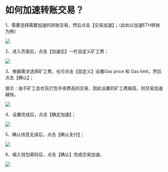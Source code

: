 # 如何加速转账交易？

1、需要选择需要加速的转账交易，然后点击【交易加速】；（此处以加速ETH转账为例）

![](../.gitbook/assets/jia-su-1%20%282%29.png)

2、进入页面后，点击【加速后】一栏自定义矿工费；

![](../.gitbook/assets/jia-su-3%20%282%29.png)

3、根据需求选择矿工费，也可点击【自定义】设置Gas price 和 Gas limit，然后点击【确认】；

提示：由于矿工会优先打包手续费高的交易，因此设置的矿工费越高，则交易加速越快。

![](../.gitbook/assets/jia-su-4-1.png)

4、设置完成后，点击【确定加速】；

![](../.gitbook/assets/jia-su-2%20%282%29.png)

  
5、确认信息无误后，点击【确认支付】；

![](../.gitbook/assets/jia-su-5%20%281%29.png)

6、输入钱包密码后，点击【确认】完成交易加速。

![](../.gitbook/assets/jia-su-6.png)

